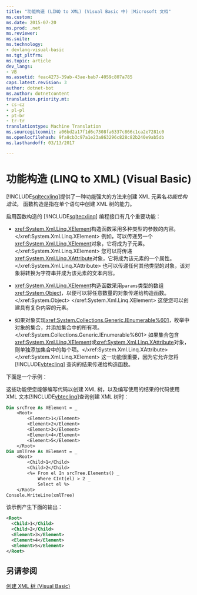 ```yaml
---
title: "功能构造 (LINQ to XML) (Visual Basic 中) |Microsoft 文档"
ms.custom: 
ms.date: 2015-07-20
ms.prod: .net
ms.reviewer: 
ms.suite: 
ms.technology:
- devlang-visual-basic
ms.tgt_pltfrm: 
ms.topic: article
dev_langs:
- VB
ms.assetid: feac4273-39ab-43ae-bab7-4059c807a785
caps.latest.revision: 3
author: dotnet-bot
ms.author: dotnetcontent
translation.priority.mt:
- cs-cz
- pl-pl
- pt-br
- tr-tr
translationtype: Machine Translation
ms.sourcegitcommit: a06bd2a17f1d6c7308fa6337c866c1ca2e7281c0
ms.openlocfilehash: 9fa8cb3c97a1e23a863296c828c82b240e9ab5db
ms.lasthandoff: 03/13/2017

---
```

# <a name="functional-construction-linq-to-xml-visual-basic"></a>功能构造 (LINQ to XML) (Visual Basic)
[!INCLUDE[sqltecxlinq](../../../../csharp/programming-guide/concepts/linq/includes/sqltecxlinq_md.md)]提供了一种功能强大的方法来创建 XML 元素名*功能性构造法*。 函数构造是指在单个语句中创建 XML 树的能力。  
  
 启用函数构造的 [!INCLUDE[sqltecxlinq](../../../../csharp/programming-guide/concepts/linq/includes/sqltecxlinq_md.md)] 编程接口有几个重要功能：  
  
-   <xref:System.Xml.Linq.XElement>构造函数采用多种类型的参数的内容。</xref:System.Xml.Linq.XElement> 例如，可以传递另一个<xref:System.Xml.Linq.XElement>对象，它将成为子元素。</xref:System.Xml.Linq.XElement> 您可以将传递<xref:System.Xml.Linq.XAttribute>对象，它将成为该元素的一个属性。</xref:System.Xml.Linq.XAttribute> 也可以传递任何其他类型的对象，该对象将转换为字符串并成为该元素的文本内容。  
  
-   <xref:System.Xml.Linq.XElement>构造函数采用`params`类型的数组<xref:System.Object>，以便可以将任意数量的对象传递给构造函数。</xref:System.Object> </xref:System.Xml.Linq.XElement> 这使您可以创建具有复杂内容的元素。  
  
-   如果对象实现<xref:System.Collections.Generic.IEnumerable%601>，枚举中对象的集合，并添加集合中的所有项。</xref:System.Collections.Generic.IEnumerable%601> 如果集合包含<xref:System.Xml.Linq.XElement>或<xref:System.Xml.Linq.XAttribute>对象，则单独添加集合中的每个项。</xref:System.Xml.Linq.XAttribute> </xref:System.Xml.Linq.XElement> 这一功能很重要，因为它允许您将 [!INCLUDE[vbteclinq](../../../../csharp/includes/vbteclinq_md.md)] 查询的结果传递给构造函数。  
  
 下面是一个示例：  
  
 这些功能使您能够编写代码以创建 XML 树，以及编写使用的结果的代码使用 XML 文本[!INCLUDE[vbteclinq](../../../../csharp/includes/vbteclinq_md.md)]查询创建 XML 树时︰  
  
```vb  
Dim srcTree As XElement = _  
    <Root>  
        <Element>1</Element>  
        <Element>2</Element>  
        <Element>3</Element>  
        <Element>4</Element>  
        <Element>5</Element>  
    </Root>  
Dim xmlTree As XElement = _  
    <Root>  
        <Child>1</Child>  
        <Child>2</Child>  
        <%= From el In srcTree.Elements() _  
            Where CInt(el) > 2 _  
            Select el %>  
    </Root>  
Console.WriteLine(xmlTree)  
```  
  
 该示例产生下面的输出：  
  
```xml  
<Root>  
  <Child>1</Child>  
  <Child>2</Child>  
  <Element>3</Element>  
  <Element>4</Element>  
  <Element>5</Element>  
</Root>  
```  
  
## <a name="see-also"></a>另请参阅  
 [创建 XML 树 (Visual Basic)](../../../../visual-basic/programming-guide/concepts/linq/creating-xml-trees.md)
